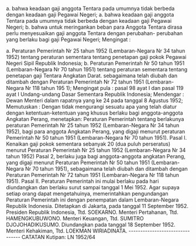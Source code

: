  a. bahwa keadaan gaji anggota Tentara pada umumnya tidak berbeda dengan keadaan gaji Pegawai Negeri; a. bahwa keadaan gaji anggota Tentara pada umumnya tidak berbeda dengan keadaan gaji Pegawai Negeri;
b. bahwa untuk meringankan beban para Anggota Tentara dirasa perlu menyesuaikan gaji anggota Tentara dengan perubahan- perubahan yang berlaku bagi gaji Pegawai Negeri;
Mengingat :

a. Peraturan Pemerintah Nr 25 tahun 1952 (Lembaran-Negara Nr 34 tahun 1952) tentang peraturan sementara tentang penetapan gaji pokok Pegawai Negeri Sipil Republik Indonesia;
b. Peraturan Pemerintah Nr 50 tahun 1951 (Lembaran-Negara Nr 70 tahun 1951) tentang peraturan sementara tentang penetapan gaji Tentara Angkatan Darat. sebagaimana telah diubah dan ditambah dengan Peraturan Pemerintah Nr 72 tahun 1951 (Lembaran-Negara Nr 118 tahun 195 1); Mengingat pula : pasal 98 ayat I dan pasal 119 ayat I Undang-undang Dasar Sementara Republik Indonesia; Mendengar : Dewan Menteri dalam rapatnya yang ke 24 pada tanggal 8 Agustus 1952; Memutuskan : Dengan tidak mengurangi sesuatu apa yang telah diatur dengan ketentuan-ketentuan yang khusus berlaku bagi anggota-anggota Angkatan Perang, menetapkan: Peraturan Pemerintah tentang berlakunya peraturan Pemerintah Nr 25 tahun 1952 (Lembaran-Negara Nr 34 tahun 1952), bagi para anggota Angkatan Perang, yang digaji menurut peraturan Pemerintah Nr 50 tahun 1951 (Lembaran-Negara Nr 70 tahun 1951). Pasal I. Kenaikan gaji pokok sementara sebanyak 20 (dua puluh perseratus) menurut Peraturan Pemerintah Nr 25 tahun 1952 (Lembaran-Negara Nr 34 tahun 1952) Pasal 2, berlaku juga bagi anggota-anggota angkatan Perang, yang digaji menurut Peraturan Pemerintah Nr 50 tahun 1951 (Lembaran-Negara Nr 70 tahun 1951), sebagaimana telah diubah dan ditambah dengan Peraturan Pemerintah Nr 72 tahun 1951 (Lembaran-Negara Nr 118 tahun 1951). Pasal II. Peraturan Pemerintah ini mulai berlaku pada hari diundangkan dan berlaku surut sampai tanggal 1 Mei 1952. Agar supaya setiap orang dapat mengetahuinya, memerintahkan pengundangan Peraturan Pemerintah ini dengan penempatan dalam Lembaran-Negara Republik Indonesia. Ditetapkan di Jakarta, pada tanggal 11 September 1952. Presiden Republik Indonesia, Ttd. SOEKARNO. Menteri Pertahanan, Ttd. HAMENGKUBUWONO. Menteri Keuangan, Ttd. SUMITRO DJOJOHADIKUSUMO. Diundangkan pada tanggal 18 September 1952. Menteri Kehakiman, Ttd. LOEKMAN WIRIADINATA. -------------------------------- CATATAN Kutipan: LN 1952/64